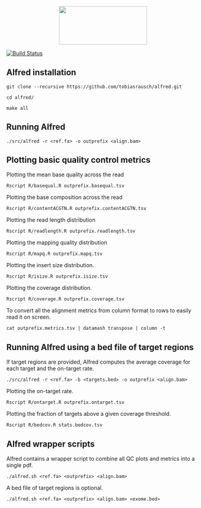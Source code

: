 <p align="center">
<img width="230" height="100" src="https://raw.githubusercontent.com/tobiasrausch/alfred/master/alfred.png">
</p>

[![Build Status](https://travis-ci.org/dellytools/delly.svg?branch=master)](https://travis-ci.org/tobiasrausch/alfred)


Alfred installation
---------------------

`git clone --recursive https://github.com/tobiasrausch/alfred.git`

`cd alfred/`

`make all`

Running Alfred
------------------

`./src/alfred -r <ref.fa> -o outprefix <align.bam>`

Plotting basic quality control metrics
--------------------------------------

Plotting the mean base quality across the read

`Rscript R/basequal.R outprefix.basequal.tsv`

Plotting the base composition across the read

`Rscript R/contentACGTN.R outprefix.contentACGTN.tsv`

Plotting the read length distribution

`Rscript R/readlength.R outprefix.readlength.tsv`

Plotting the mapping quality distribution

`Rscript R/mapq.R outprefix.mapq.tsv`

Plotting the insert size distribution.

`Rscript R/isize.R outprefix.isize.tsv`

Plotting the coverage distribution.

`Rscript R/coverage.R outprefix.coverage.tsv`

To convert all the alignment metrics from column format to rows to easily read it on screen.

`cat outprefix.metrics.tsv | datamash transpose | column -t`


Running Alfred using a bed file of target regions
---------------------------------------------------

If target regions are provided, Alfred computes the average coverage for each target and the on-target rate.

`./src/alfred -r <ref.fa> -b <targets.bed> -o outprefix <align.bam>`

Plotting the on-target rate.

`Rscript R/ontarget.R outprefix.ontarget.tsv`

Plotting the fraction of targets above a given coverage threshold.

`Rscript R/bedcov.R stats.bedcov.tsv`


Alfred wrapper scripts
----------------------

Alfred contains a wrapper script to combine all QC plots and metrics into a single pdf.

`./alfred.sh <ref.fa> <outprefix> <align.bam>`

A bed file of target regions is optional.

`./alfred.sh <ref.fa> <outprefix> <align.bam> <exome.bed>`

